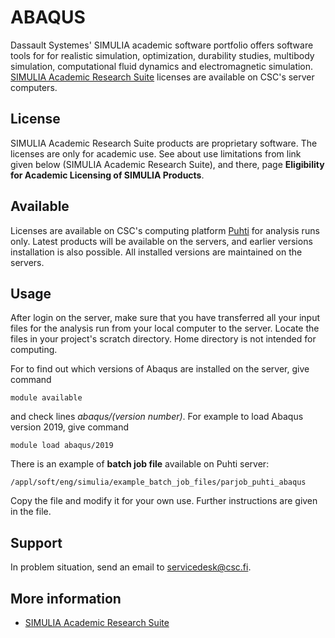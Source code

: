 # ABAQUS

Dassault Systemes' SIMULIA academic software portfolio offers software tools for for realistic simulation, optimization, durability studies, multibody simulation, computational fluid dynamics and electromagnetic simulation. [SIMULIA Academic Research Suite](https://www.3ds.com/products-services/simulia/academia/) licenses are available on CSC's server computers. 

## License

SIMULIA Academic Research Suite products are proprietary software. The licenses are only for academic use.  See about use limitations from link given below (SIMULIA Academic Research Suite), and there, page **Eligibility for Academic Licensing of SIMULIA Products**.


## Available

Licenses are available on CSC's computing platform [Puhti](https://research.csc.fi/csc-s-servers) for analysis runs only. Latest products will be available on the servers, and earlier versions installation is also possible.  All installed versions are maintained on the servers.

## Usage

After login on the server, make sure that you have transferred all your input files for the analysis run from your local computer to the server.  Locate the files in your project's scratch directory.  Home directory is not intended for computing.

For to find out which versions of Abaqus are installed on the server, give command

    module available

and check lines *abaqus/(version number)*. For example to load Abaqus version 2019, give command

    module load abaqus/2019

There is an example of **batch job file** available on Puhti server:

    /appl/soft/eng/simulia/example_batch_job_files/parjob_puhti_abaqus

Copy the file and modify it for your own use. Further instructions are given in the file.

## Support

In problem situation, send an email to servicedesk@csc.fi.

## More information

* [SIMULIA Academic Research Suite](https://www.3ds.com/products-services/simulia/academia/)

